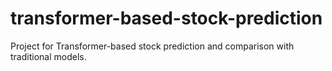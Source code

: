 # transformer-based-stock-prediction
Project for Transformer-based stock prediction and comparison with traditional models.
